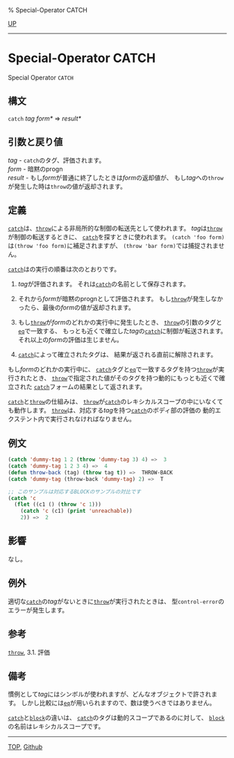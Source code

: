 % Special-Operator CATCH

[UP](5.3.html)  

---

# Special-Operator **CATCH**


Special Operator `CATCH`


## 構文

`catch` *tag* *form\** => *result\**


## 引数と戻り値

*tag* - `catch`のタグ、評価されます。  
*form* - 暗黙のprogn  
*result* - もし*form*が普通に終了したときは*form*の返却値が、
もし*tag*への`throw`が発生した時は`throw`の値が返却されます。


## 定義

[`catch`](5.3.catch.html)は、[`throw`](5.3.throw.html)による非局所的な制御の転送先として使われます。
*tag*は[`throw`](5.3.throw.html)が制御の転送するときに、
[`catch`](5.3.catch.html)を探すときに使われます。
`(catch 'foo form)`は`(throw 'foo form)`に補足されますが、
`(throw 'bar form)`では捕捉されません。

[`catch`](5.3.catch.html)はの実行の順番は次のとおりです。

1. *tag*が評価されます。
それは[`catch`](5.3.catch.html)の名前として保存されます。

2. それから*form*が暗黙のprognとして評価されます。
もし[`throw`](5.3.throw.html)が発生しなかったら、最後の*form*の値が返却されます。

3. もし[`throw`](5.3.throw.html)が*form*のどれかの実行中に発生したとき、
[`throw`](5.3.throw.html)の引数のタグと[`eq`](5.3.eq.html)で一致する、
もっとも近くで確立した*tag*の[`catch`](5.3.catch.html)に制御が転送されます。
それ以上の*form*の評価は生じません。

4. [`catch`](5.3.catch.html)によって確立されたタグは、
結果が返される直前に解除されます。

もし*form*のどれかの実行中に、
[`catch`](5.3.catch.html)タグと[`eq`](5.3.eq.html)で一致するタグを持つ[`throw`](5.3.throw.html)が実行されたとき、
[`throw`](5.3.throw.html)で指定された値がそのタグを持つ動的にもっとも近くで確立された
[`catch`](5.3.catch.html)フォームの結果として返されます。

[`catch`](5.3.catch.html)と[`throw`](5.3.throw.html)の仕組みは、
[`throw`](5.3.throw.html)が[`catch`](5.3.catch.html)のレキシカルスコープの中にいなくても動作します。
[`throw`](5.3.throw.html)は、対応する*tag*を持つ[`catch`](5.3.catch.html)のボディ部の評価の
動的エクステント内で実行されなければなりません。

## 例文

```lisp
(catch 'dummy-tag 1 2 (throw 'dummy-tag 3) 4) =>  3
(catch 'dummy-tag 1 2 3 4) =>  4
(defun throw-back (tag) (throw tag t)) =>  THROW-BACK
(catch 'dummy-tag (throw-back 'dummy-tag) 2) =>  T

;; このサンプルは対応するBLOCKのサンプルの対比です
(catch 'c
  (flet ((c1 () (throw 'c 1)))
    (catch 'c (c1) (print 'unreachable))
    2)) =>  2
```


## 影響

なし。


## 例外

適切な[`catch`](5.3.catch.html)の*tag*がないときに[`throw`](5.3.throw.html)が実行されたときは、
型`control-error`のエラーが発生します。


## 参考

[`throw`](5.3.throw.html),
3.1. 評価


## 備考

慣例として*tag*にはシンボルが使われますが、どんなオブジェクトで許されます。
しかし比較には[`eq`](5.3.eq.html)が用いられますので、数は使うべきではありません。

[`catch`](5.3.catch.html)と[`block`](5.3.block.html)の違いは、
[`catch`](5.3.catch.html)のタグは動的スコープであるのに対して、
[`block`](5.3.block.html)の名前はレキシカルスコープです。


---
[TOP](index.html),  [Github](https://github.com/nptcl/npt-japanese)

